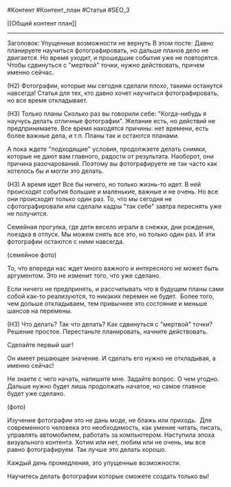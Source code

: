 #Контент #Контент_план #Статья #SEO_3 

[[Общий контент план]]
__________
Заголовок: Упущенные возможности не вернуть
В этом посте:
Давно планируете научиться фотографировать, но дальше планов дело не двигается.
Но время уходит, и прошедшие события уже не повторятся.
Чтобы сдвинуться с "мертвой" точки, нужно действовать, причем именно сейчас.


(Н2) Фотографии, которые мы сегодня сделали плохо, такими останутся навсегда!
Статья для тех, кто давно хочет научиться фотографировать, но все время откладывает.

(Н3) Только планы
Сколько раз вы говорили себе: "Когда-нибудь я научусь делать отличные фотографии".
Желание есть, но действий не предпринимаете. Все время находятся причины: нет времени, есть более важные дела, и т.п. Планы так и остаются планами.

А пока ждете "подходящие" условия, продолжаете делать снимки, которые не дают вам главного, радости от результата. Наоборот, они причина разочарований.
Поэтому вы фотографируете не так часто как хотелось бы и могли это делать. 

(Н3) А время идет
Все бы ничего, но только жизнь-то идет. В ней происходят события большие и маленькие, важные и не очень. Но все они происходят только один раз. То, что мы сегодня не сфотографировали или сделали кадры "так себе" завтра переснять уже не получится.

Семейная прогулка, где дети весело играли в снежки, дни рождения, поездка в отпуск. Мы можем снять все это, но только один раз. И эти фотографии остаются с ними навсегда.

(семейное фото)

То, что впереди нас ждет много важного и интересного не может быть аргументом.
Это не изменит того, что уже сделано.

Если ничего не предпринять, и рассчитывать что в будущем планы сами собой как-то реализуются, то никаких перемен не будет. 
Более того, чем дольше откладываем, тем привычнее это состояние и меньше шансов на перемены.

(Н3) Что делать?
Так что делать? Как сдвинуться с "мертвой" точки?
Решение простое.
Перестаньте планировать, начните действовать. 

Сделайте первый шаг!

Он имеет решающее значение. И сделать его нужно не откладывая, а именно сейчас!

Не знаете с чего начать, напишите мне. Задайте вопрос. О чем угодно.
Дальше нужно будет лишь продолжать начатое, но самое главное будет уже сделано. 

(фото)

Изучение фотографии это не дань моде, не блажь или приходь. 
Для современного человека это необходимость, как умение читать, писать, управлять автомобилем, работать за компьютером.
Наступила эпоха визуального контента. Хотим или нет, любим или не очень, мы все равно фотографируем. Так лучше это делать хорошо.

Каждый день промедления, это упущенные возможности.

Научитесь делать фотографии которые сможете создать только вы!


